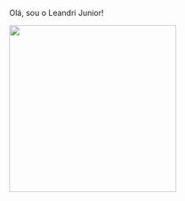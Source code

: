 Olá, sou o Leandri Junior! 


<div>
  <img height="300em" src="https://github-readme-stats.vercel.app/api/top-langs/?username=LeandriJunior&langs_count=8"
</div>
